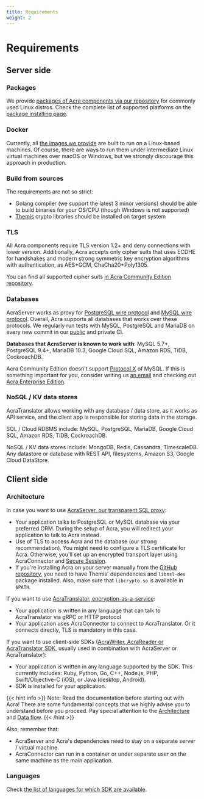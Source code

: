 ```yaml
---
title: Requirements
weight: 2
---
```


# Requirements

## Server side

### Packages

We provide [packages of Acra components via our repository](https://pkgs.cossacklabs.com/stable/) for commonly used Linux distros. Check the complete list of supported platforms on the [package installing page](/acra/getting-started/installing/installing-acra-from-repository/).

### Docker

Currently, all [the images we provide](/acra/getting-started/installing/launching-acra-from-docker-images/) are built to run on a Linux-based machines. Of course, there are ways to run them under intermediate Linux virtual machines over macOS or Windows, but we strongly discourage this approach in production.

### Build from sources

The requirements are not so strict:
* Golang compiler (we support the latest 3 minor versions) should be able to build binaries for your OS/CPU (though Windows is not supported)
* [Themis](https://github.com/cossacklabs/themis/#availability) crypto libraries should be installed on target system

### TLS

All Acra components require TLS version 1.2+ and deny connections with lower version. Additionally, Acra accepts only 
cipher suits that uses ECDHE for handshakes and modern strong symmetric key encryption algorithms with authentication, as 
AES+GCM, ChaCha20+Poly1305. 

You can find all supported cipher suits [in Acra Community Edition repository](https://github.com/cossacklabs/acra/blob/release/0.85.0/network/tls_wrapper.go#L33).

### Databases

AcraServer works as proxy for [PostgreSQL wire protocol](https://www.postgresql.org/docs/14/protocol.html) and 
[MySQL wire protocol](https://dev.mysql.com/doc/internals/en/client-server-protocol.html). Overall, Acra supports all databases that works over these protocols. We regularly run tests with MySQL, PostgreSQL and MariaDB on every new commit in our [public](https://github.com/cossacklabs/acra/blob/release/0.85.0/.circleci/config.yml) and private CI. 

**Databases that AcraServer is known to work with**: MySQL 5.7+, PostgreSQL 9.4+, MariaDB 10.3, Google Cloud SQL, Amazon RDS, TiDB, CockroachDB. 

Acra Community Edition doesn't support [Protocol X](https://dev.mysql.com/doc/internals/en/x-protocol.html) of MySQL. If this is something important for you, consider writing us [an email](mailto:sales@cossacklabs.com) and checking out [Acra Enterprise Edition](/acra/enterprise-edition/).

### NoSQL / KV data stores

AcraTranslator allows working with any database / data store, as it works as API service, and the client app is responsible for storing data in the storage.

SQL / Cloud RDBMS include: MySQL, PostgreSQL, MariaDB, Google Cloud SQL, Amazon RDS, TiDB, CockroachDB. 

NoSQL / KV data stores include: MongoDB, Redis, Cassandra, TimescaleDB. Any datastore or database with REST API, filesystems, Amazon S3, Google Cloud DataStore.


## Client side

### Architecture

In case you want to use [AcraServer, our transparent SQL proxy](/acra/acra-in-depth/architecture/acraserver/):

- Your application talks to PostgreSQL or MySQL database via your preferred ORM. During the setup of Acra, you will redirect your application to talk to Acra instead.
- Use of TLS to access Acra and the database (our strong recommendation). You might need to configure a TLS certificate for Acra. Otherwise, you'll set up an encrypted transport layer using AcraConnector and [Secure Session](/themis/crypto-theory/cryptosystems/secure-session/).
- If you're installing Acra on your server manually from the [GitHub repository](https://github.com/cossacklabs/acra), you need to have Themis' dependencies and `libssl-dev` package installed. Also, make sure that `libcrypto.so` is available in `$PATH`.

If you want to use [AcraTranslator, encryption-as-a-service](/acra/acra-in-depth/architecture/acratranslator/):

- Your application is written in any language that can talk to AcraTranslator via gRPC or HTTP protocol
- Your application uses AcraConnector to connect to AcraTranslator.
  Or it connects directly, TLS is mandatory in this case.

If you want to use client-side SDKs ([AcraWriter, AcraReader or AcraTranslator SDK](/acra/acra-in-depth/architecture/sdks/), usually used in combination with AcraServer or AcraTranslator):

- Your application is written in any language supported by the SDK.
  This currently includes: Ruby, Python, Go, C++, Node.js, PHP, Swift/Objective-C (iOS), or Java (desktop, Android).
- SDK is installed for your application.

{{< hint info >}}
Note: Read the documentation before starting out with Acra!
There are some fundamental concepts that we highly advise you to understand before you proceed.
Pay special attention to the [Architecture](/acra/acra-in-depth/architecture/)
and [Data flow](/acra/acra-in-depth/data-flow/).
{{< /hint >}}

Also, remember that:

- AcraServer and Acra's dependencies need to stay on a separate server / virtual machine.
- AcraConnector can run in a container or under separate user on the same machine as the main application.

### Languages

Check [the list of languages for which SDK are available](/acra/getting-started/availability/#sdks).
